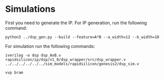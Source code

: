 # Simulations
First you need to generate the IP. For IP generation, run the following command:
```
python3 ../dsp_gen.py --build --feature=A*B --a_width=12 --b_width=10
```
For simulation run the following commands:
```
iverilog -o dsp dsp_AxB.v rapidsilicon/ip/dsp/v1_0/dsp_wrapper/src/dsp_wrapper.v ../../../../../../sim_models/rapidsilicon/genesis2/dsp_sim.v
```
```
vvp bram
```
